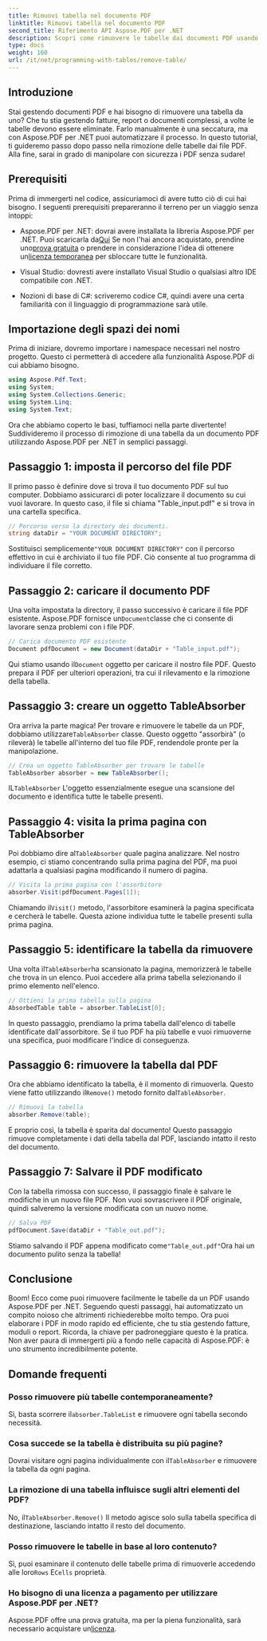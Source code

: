 ```yaml
---
title: Rimuovi tabella nel documento PDF
linktitle: Rimuovi tabella nel documento PDF
second_title: Riferimento API Aspose.PDF per .NET
description: Scopri come rimuovere le tabelle dai documenti PDF usando Aspose.PDF per .NET con una guida passo-passo. Semplifica la manipolazione dei PDF con questo semplice tutorial.
type: docs
weight: 160
url: /it/net/programming-with-tables/remove-table/
---
```

## Introduzione

Stai gestendo documenti PDF e hai bisogno di rimuovere una tabella da uno? Che tu stia gestendo fatture, report o documenti complessi, a volte le tabelle devono essere eliminate. Farlo manualmente è una seccatura, ma con Aspose.PDF per .NET puoi automatizzare il processo. In questo tutorial, ti guideremo passo dopo passo nella rimozione delle tabelle dai file PDF. Alla fine, sarai in grado di manipolare con sicurezza i PDF senza sudare!

## Prerequisiti

Prima di immergerti nel codice, assicuriamoci di avere tutto ciò di cui hai bisogno. I seguenti prerequisiti prepareranno il terreno per un viaggio senza intoppi:

-  Aspose.PDF per .NET: dovrai avere installata la libreria Aspose.PDF per .NET. Puoi scaricarla da[Qui](https://releases.aspose.com/pdf/net/) Se non l'hai ancora acquistato, prendine uno[prova gratuita](https://releases.aspose.com/) o prendere in considerazione l'idea di ottenere un[licenza temporanea](https://purchase.aspose.com/temporary-license/) per sbloccare tutte le funzionalità.
  
- Visual Studio: dovresti avere installato Visual Studio o qualsiasi altro IDE compatibile con .NET.
  
- Nozioni di base di C#: scriveremo codice C#, quindi avere una certa familiarità con il linguaggio di programmazione sarà utile.

## Importazione degli spazi dei nomi

Prima di iniziare, dovremo importare i namespace necessari nel nostro progetto. Questo ci permetterà di accedere alla funzionalità Aspose.PDF di cui abbiamo bisogno.

```csharp
using Aspose.Pdf.Text;
using System;
using System.Collections.Generic;
using System.Linq;
using System.Text;
```

Ora che abbiamo coperto le basi, tuffiamoci nella parte divertente! Suddivideremo il processo di rimozione di una tabella da un documento PDF utilizzando Aspose.PDF per .NET in semplici passaggi.

## Passaggio 1: imposta il percorso del file PDF

Il primo passo è definire dove si trova il tuo documento PDF sul tuo computer. Dobbiamo assicurarci di poter localizzare il documento su cui vuoi lavorare. In questo caso, il file si chiama "Table_input.pdf" e si trova in una cartella specifica.

```csharp
// Percorso verso la directory dei documenti.
string dataDir = "YOUR DOCUMENT DIRECTORY";
```

 Sostituisci semplicemente`"YOUR DOCUMENT DIRECTORY"` con il percorso effettivo in cui è archiviato il tuo file PDF. Ciò consente al tuo programma di individuare il file corretto.

## Passaggio 2: caricare il documento PDF

 Una volta impostata la directory, il passo successivo è caricare il file PDF esistente. Aspose.PDF fornisce un`Document`classe che ci consente di lavorare senza problemi con i file PDF.

```csharp
// Carica documento PDF esistente
Document pdfDocument = new Document(dataDir + "Table_input.pdf");
```

 Qui stiamo usando il`Document` oggetto per caricare il nostro file PDF. Questo prepara il PDF per ulteriori operazioni, tra cui il rilevamento e la rimozione della tabella.

## Passaggio 3: creare un oggetto TableAbsorber

 Ora arriva la parte magica! Per trovare e rimuovere le tabelle da un PDF, dobbiamo utilizzare`TableAbsorber` classe. Questo oggetto "assorbirà" (o rileverà) le tabelle all'interno del tuo file PDF, rendendole pronte per la manipolazione.

```csharp
// Crea un oggetto TableAbsorber per trovare le tabelle
TableAbsorber absorber = new TableAbsorber();
```

 IL`TableAbsorber` L'oggetto essenzialmente esegue una scansione del documento e identifica tutte le tabelle presenti.

## Passaggio 4: visita la prima pagina con TableAbsorber

 Poi dobbiamo dire al`TableAbsorber` quale pagina analizzare. Nel nostro esempio, ci stiamo concentrando sulla prima pagina del PDF, ma puoi adattarla a qualsiasi pagina modificando il numero di pagina.

```csharp
// Visita la prima pagina con l'assorbitore
absorber.Visit(pdfDocument.Pages[1]);
```

 Chiamando il`Visit()` metodo, l'assorbitore esaminerà la pagina specificata e cercherà le tabelle. Questa azione individua tutte le tabelle presenti sulla prima pagina.

## Passaggio 5: identificare la tabella da rimuovere

 Una volta il`TableAbsorber`ha scansionato la pagina, memorizzerà le tabelle che trova in un elenco. Puoi accedere alla prima tabella selezionando il primo elemento nell'elenco.

```csharp
// Ottieni la prima tabella sulla pagina
AbsorbedTable table = absorber.TableList[0];
```

In questo passaggio, prendiamo la prima tabella dall'elenco di tabelle identificate dall'assorbitore. Se il tuo PDF ha più tabelle e vuoi rimuoverne una specifica, puoi modificare l'indice di conseguenza.

## Passaggio 6: rimuovere la tabella dal PDF

 Ora che abbiamo identificato la tabella, è il momento di rimuoverla. Questo viene fatto utilizzando il`Remove()` metodo fornito dal`TableAbsorber`.

```csharp
// Rimuovi la tabella
absorber.Remove(table);
```

E proprio così, la tabella è sparita dal documento! Questo passaggio rimuove completamente i dati della tabella dal PDF, lasciando intatto il resto del documento.

## Passaggio 7: Salvare il PDF modificato

Con la tabella rimossa con successo, il passaggio finale è salvare le modifiche in un nuovo file PDF. Non vuoi sovrascrivere il PDF originale, quindi salveremo la versione modificata con un nuovo nome.

```csharp
// Salva PDF
pdfDocument.Save(dataDir + "Table_out.pdf");
```

 Stiamo salvando il PDF appena modificato come`"Table_out.pdf"`Ora hai un documento pulito senza la tabella!

## Conclusione

Boom! Ecco come puoi rimuovere facilmente le tabelle da un PDF usando Aspose.PDF per .NET. Seguendo questi passaggi, hai automatizzato un compito noioso che altrimenti richiederebbe molto tempo. Ora puoi elaborare i PDF in modo rapido ed efficiente, che tu stia gestendo fatture, moduli o report. Ricorda, la chiave per padroneggiare questo è la pratica. Non aver paura di immergerti più a fondo nelle capacità di Aspose.PDF: è uno strumento incredibilmente potente.

## Domande frequenti

### Posso rimuovere più tabelle contemporaneamente?  
 Sì, basta scorrere il`absorber.TableList` e rimuovere ogni tabella secondo necessità.

### Cosa succede se la tabella è distribuita su più pagine?  
 Dovrai visitare ogni pagina individualmente con il`TableAbsorber` e rimuovere la tabella da ogni pagina.

### La rimozione di una tabella influisce sugli altri elementi del PDF?  
 No, il`TableAbsorber.Remove()` Il metodo agisce solo sulla tabella specifica di destinazione, lasciando intatto il resto del documento.

### Posso rimuovere le tabelle in base al loro contenuto?  
 Sì, puoi esaminare il contenuto delle tabelle prima di rimuoverle accedendo alle loro`Rows` E`Cells` proprietà.

### Ho bisogno di una licenza a pagamento per utilizzare Aspose.PDF per .NET?  
 Aspose.PDF offre una prova gratuita, ma per la piena funzionalità, sarà necessario acquistare un[licenza](https://purchase.aspose.com/buy).